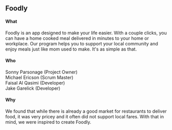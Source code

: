 ## Foodly
#### What
Foodly is an app designed to make your life easier. With a couple clicks, you can have a home cooked meal delivered in minutes to your home or workplace. Our program helps you to support your local community and enjoy meals just like mom used to make. It's as simple as that.
#### Who
Sonny Parsonage (Project Owner)  
Michael Ericson (Scrum Master)  
Faisal Al Qasimi (Developer)  
Jake Garelick (Developer)
#### Why
We found that while there is already a good market for restaurants to deliver food, it was very pricey and it often did not support local fares. With that in mind, we were inspired to create Foodly.